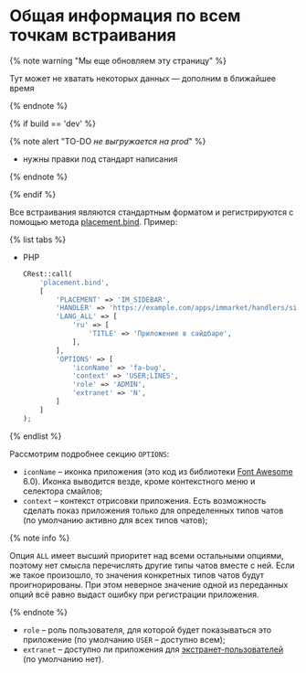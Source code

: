 # Общая информация по всем точкам встраивания

{% note warning "Мы еще обновляем эту страницу" %}

Тут может не хватать некоторых данных — дополним в ближайшее время

{% endnote %}

{% if build == 'dev' %}

{% note alert "TO-DO _не выгружается на prod_" %}

- нужны правки под стандарт написания

{% endnote %}

{% endif %}

Все встраивания являются стандартным форматом и регистрируются с помощью метода [placement.bind](../../widgets/placement-bind.md). Пример:

{% list tabs %}

- PHP

    ```php
    CRest::call(
        'placement.bind',
        [
            'PLACEMENT' => 'IM_SIDEBAR',
            'HANDLER' => 'https://example.com/apps/immarket/handlers/sidebar.php',
            'LANG_ALL' => [
                'ru' => [
                    'TITLE' => 'Приложение в сайдбаре',
                ],
            ],
            'OPTIONS' => [
                'iconName' => 'fa-bug',
                'context' => 'USER;LINES',
                'role' => 'ADMIN',
                'extranet' => 'N',
            ]
        ]
    );
    ```

{% endlist %}

Рассмотрим подробнее секцию `OPTIONS`:

- `iconName` – иконка приложения (это код из библиотеки [Font Awesome](https://fontawesome.com) 6.0). Иконка выводится везде, кроме контекстного меню и селектора смайлов;
- `context` – контекст отрисовки приложения. Есть возможность сделать показ приложения только для определенных типов чатов (по умолчанию активно для всех типов чатов);

{% note info %}

Опция `ALL` имеет высший приоритет над всеми остальными опциями, поэтому нет смысла перечислять другие типы чатов вместе с ней. Если же такое произошло, то значения конкретных типов чатов будут проигнорированы. При этом неверное значение одной из переданных опций всё равно выдаст ошибку при регистрации приложения.

{% endnote %}

- `role` – роль пользователя, для которой будет показываться это приложение (по умолчанию `USER` – доступно всем);
- `extranet` – доступно ли приложения для [экстранет-пользователей](https://helpdesk.bitrix24.ru/open/7215253/) (по умолчанию нет).